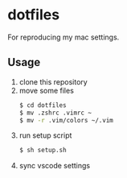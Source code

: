 # dotfiles

For reproducing my mac settings.

## Usage

1. clone this repository
2. move some files
   ```bash
   $ cd dotfiles
   $ mv .zshrc .vimrc ~
   $ mv -r .vim/colors ~/.vim
   ```
3. run setup script
   ```bash
   $ sh setup.sh
    ```
4. sync vscode settings
